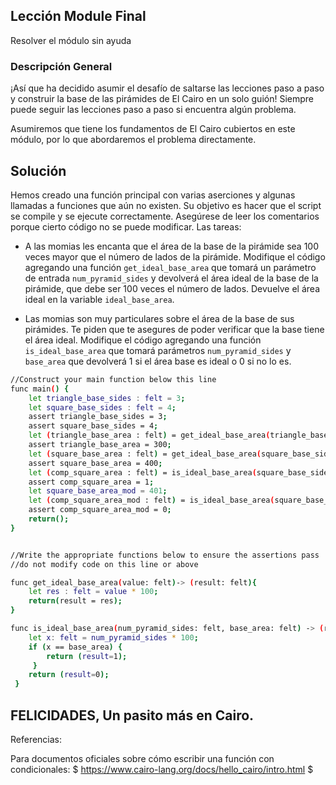 ## Lección Module Final

Resolver el módulo sin ayuda

### Descripción General

¡Así que ha decidido asumir el desafío de saltarse las lecciones paso a paso y construir la base de las pirámides de El Cairo en un solo guión! Siempre puede seguir las lecciones paso a paso si encuentra algún problema.

Asumiremos que tiene los fundamentos de El Cairo cubiertos en este módulo, por lo que abordaremos el problema directamente.

## Solución

Hemos creado una función principal con varias aserciones y algunas llamadas a funciones que aún no existen. Su objetivo es hacer que el script se compile y se ejecute correctamente. Asegúrese de leer los comentarios porque cierto código no se puede modificar. Las tareas:

* A  las momias les encanta que el área de la base de la pirámide sea 100 veces mayor que el número de lados de la pirámide. Modifique el código agregando una función `get_ideal_base_area` que tomará un parámetro de entrada `num_pyramid_sides` y devolverá el área ideal de la base de la pirámide, que debe ser 100 veces el número de lados. Devuelve el área ideal en la variable `ideal_base_area`.

* Las momias son muy particulares sobre el área de la base de sus pirámides. Te piden que te asegures de poder verificar que la base tiene el área ideal. Modifique el código agregando una función `is_ideal_base_area` que tomará parámetros `num_pyramid_sides` y `base_area` que devolverá 1 si el área base es ideal o 0 si no lo es.

```bash
//Construct your main function below this line
func main() {
    let triangle_base_sides : felt = 3;
    let square_base_sides : felt = 4;
    assert triangle_base_sides = 3;
    assert square_base_sides = 4;
    let (triangle_base_area : felt) = get_ideal_base_area(triangle_base_sides);
    assert triangle_base_area = 300;
    let (square_base_area : felt) = get_ideal_base_area(square_base_sides);
    assert square_base_area = 400;
    let (comp_square_area : felt) = is_ideal_base_area(square_base_sides,square_base_area);
    assert comp_square_area = 1;
    let square_base_area_mod = 401;
    let (comp_square_area_mod : felt) = is_ideal_base_area(square_base_sides,square_base_area_mod);
    assert comp_square_area_mod = 0;
    return();
}


//Write the appropriate functions below to ensure the assertions pass
//do not modify code on this line or above

func get_ideal_base_area(value: felt)-> (result: felt){
    let res : felt = value * 100;
    return(result = res);
}

func is_ideal_base_area(num_pyramid_sides: felt, base_area: felt) -> (result: felt){
    let x: felt = num_pyramid_sides * 100;
    if (x == base_area) {
        return (result=1);
     }
    return (result=0);
 } 
 ```

 ## FELICIDADES, Un pasito más en Cairo.


Referencias:

Para documentos oficiales sobre cómo escribir una función con condicionales: $  https://www.cairo-lang.org/docs/hello_cairo/intro.html $ ﻿


